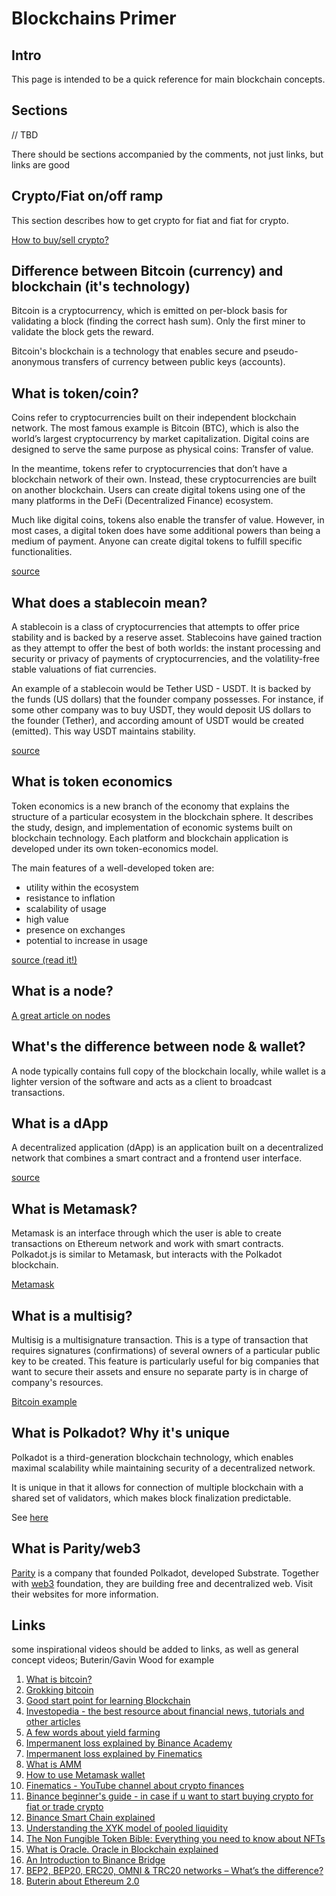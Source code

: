 # Blockchains Primer

## Intro

This page is intended to be a quick reference for main blockchain concepts.

## Sections

// TBD

There should be sections accompanied by the comments, not just links, but links are good

## Crypto/Fiat on/off ramp

This section describes how to get crypto for fiat and fiat for crypto.

[How to buy/sell crypto?](crypto/buy_sell_crypto.md)

## Difference between Bitcoin (currency) and blockchain (it's technology)

Bitcoin is a cryptocurrency, which is emitted on per-block basis for validating 
a block (finding the correct hash sum). Only the first miner to validate the block
gets the reward.

Bitcoin's blockchain is a technology that enables secure and pseudo-anonymous transfers
of currency between public keys (accounts).

## What is token/coin?

Coins refer to cryptocurrencies built on their independent blockchain network.
The most famous example is Bitcoin (BTC), which is also the world’s largest
cryptocurrency by market capitalization. Digital coins are designed
to serve the same purpose as physical coins: Transfer of value.

In the meantime, tokens refer to cryptocurrencies that don’t have a blockchain
network of their own. Instead, these cryptocurrencies are built on another blockchain.
Users can create digital tokens using one of the many platforms in the DeFi
(Decentralized Finance) ecosystem.

Much like digital coins, tokens also enable the transfer of value.
However, in most cases, a digital token does have some additional powers than being
a medium of payment. Anyone can create digital tokens to fulfill specific functionalities.

[source](https://blog.liquid.com/coin-vs-token)


## What does a stablecoin mean?

A stablecoin is a class of cryptocurrencies that attempts
to offer price stability and is backed by a reserve asset.
Stablecoins have gained traction as they attempt to offer the best of both
worlds: the instant processing and security or privacy of payments of cryptocurrencies,
and the volatility-free stable valuations of fiat currencies.

An example of a stablecoin would be Tether USD - USDT. It is backed by the
funds (US dollars) that the founder company possesses. For instance, if some other
company was to buy USDT, they would deposit US dollars to the founder (Tether), and
according amount of USDT would be created (emitted). This way USDT maintains stability.

[source](https://www.investopedia.com/terms/s/stablecoin.asp)

## What is token economics

Token economics is a new branch of the economy that explains the structure of a 
particular ecosystem in the blockchain sphere. It describes the study, design, and
implementation of economic systems built on blockchain technology. Each platform and
blockchain application is developed under its own token-economics model.

The main features of a well-developed token are:

* utility within the ecosystem
* resistance to inflation
* scalability of usage
* high value
* presence on exchanges
* potential to increase in usage

[source (read it!)](https://applicature.com/blog/blockchain-startups/what-is-token-economics)

## What is a node?

[A great article on nodes](https://medium.com/coinmonks/blockchain-what-is-a-node-or-masternode-and-what-does-it-do-4d9a4200938f)

## What's the difference between node & wallet?

A node typically contains full copy of the blockchain locally, while
wallet is a lighter version of the software and acts as a client to broadcast
transactions.

## What is a dApp

A decentralized application (dApp) is an application built on a decentralized
network that combines a smart contract and a frontend user interface.

[source](https://ethereum.org/en/developers/docs/dapps/)

## What is Metamask?

Metamask is an interface through which the user is able to create transactions
on Ethereum network and work with smart contracts. Polkadot.js is similar to Metamask,
but interacts with the Polkadot blockchain.

[Metamask](https://metamask.io)

## What is a multisig?

Multisig is a multisignature transaction. This is a type of transaction that requires
signatures (confirmations) of several owners of a particular public key to be created.
This feature is particularly useful for big companies that want to secure their
assets and ensure no separate party is in charge of company's resources.

[Bitcoin example](https://en.bitcoin.it/wiki/Multi-signature)

## What is Polkadot? Why it's unique

Polkadot is a third-generation blockchain technology, which enables maximal scalability
while maintaining security of a decentralized network.

It is unique in that it allows for connection of multiple blockchain with a shared
set of validators, which makes block finalization predictable.

See [here](../blockchain-advanced/polkadot-beginner.md)

## What is Parity/web3

[Parity](https://www.parity.io) is a company that founded Polkadot, developed 
Substrate. Together with [web3](https://web3.foundation) foundation, they are 
building free and decentralized web. Visit their websites for more information.

## Links

some inspirational videos should be added to links, as well as general concept videos; 
Buterin/Gavin Wood for example

1. [What is bitcoin?](https://academy.binance.com/en/articles/what-is-bitcoin)
2. [Grokking bitcoin](https://www.manning.com/books/grokking-bitcoin)
3. [Good start point for learning Blockchain](https://academy.binance.com/en/start-here)
4. [Investopedia - the best resource about financial news, tutorials and other articles](https://www.investopedia.com/)
5. [A few words about yield farming](https://academy.binance.com/en/articles/what-is-yield-farming-in-decentralized-finance-defi)
6. [Impermanent loss explained by Binance Academy](https://academy.binance.com/en/articles/impermanent-loss-explained)
7. [Impermanent loss explained by Finematics](https://finematics.com/impermanent-loss-explained/)
8. [What is AMM](https://academy.binance.com/en/articles/what-is-an-automated-market-maker-amm)
9. [How to use Metamask wallet](https://academy.binance.com/en/articles/how-to-use-metamask)
10. [Finematics - YouTube channel about crypto finances](https://www.youtube.com/c/Finematics/videos)
11. [Binance beginner's guide - in case if u want to start buying crypto for fiat or trade crypto](https://academy.binance.com/en/articles/binance-beginner-s-guide)
12. [Binance Smart Chain explained](https://www.youtube.com/watch?v=iJDoc0kvXLc)
13. [Understanding the XYK model of pooled liquidity](https://medium.com/finnexus/understanding-the-xyk-model-of-pooled-liquidity-7340fdc20d9c)
14. [The Non Fungible Token Bible: Everything you need to know about NFTs](https://opensea.io/blog/guides/non-fungible-tokens/)
15. [What is Oracle. Oracle in Blockchain explained](https://academy.binance.com/en/glossary/oracle)
16. [An Introduction to Binance Bridge](https://academy.binance.com/en/articles/an-introduction-to-binance-bridge)
17. [BEP2, BEP20, ERC20, OMNI & TRC20 networks – What’s the difference?](https://coinguides.org/bep2-bep20-erc20-the-difference/)
18. [Buterin about Ethereum 2.0](https://youtu.be/XW0QZmtbjvs)
